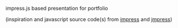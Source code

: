 impress.js based presentation for portfolio 

(inspiration and javascript source code(s) from [impress](http://bartaz.github.io/impress.js/) and [jmpress](http://jmpressjs.github.io/jmpress.js/))

